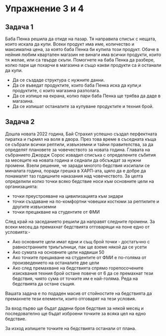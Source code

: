 # Упражнение 3 и 4

## Задача 1
Баба Пенка решила да отиде на пазар. Тя направила списък с нещата, които искала да купи. Всеки продукт има име, количество и максимална цена, за която баба Пенка би купила този продукт. Обаче в нейния любим квартален магазин не винаги има всички продукти, които тя желае, или са твърде скъпи. Помогнете на баба Пенка да разбере, колко пари ще похарчи в магазина и също какви продукти са ѝ останали да купи. 
* Да се създаде структура с нужните данни. 
* Да се въведат продуктите, които баба Пенка иска да купи,и продуктите, с които магазина разполага. 
* Да се изпише на екрана, колко пари баба Пенка ще трябва да даде в магазина. 
* Да се изпишат останалите за купуване продуктите и техния брой.


## Задача 2


Дошла новата 2022 година, Бай Страхил успешно създал перфектната пиратка и гърмял на воля в двора. През това време в съседната къща се събрали всички рептили, извънземни и тайни правителства, за да определят плановете за човечеството за новата година. Главата на събранието Джордж Сорос извадил списъка с определените събития за месеците на новата година и седнали да обсъждат за нужни промени. Взели решение, че заради многото бедствия изсипали се миналата година, поради грешка в ХАРП-ата, щяло да е добре да понамалят таз годишните наказания над човечеството. За целта определили колко точки всяко бедствие носи към основните цели на организацията:
- точки преустрояване на цивилизацията към зидари
- точки създаване на по-комфортни човешки костюми за рептилите и другите извънземни
- точки прецакване на студентите от ФМИ

След край на заседанието решили да направят следните промени. За всеки месец да премахнат бедствията отговарящи на поне едно от условията:-
- Ако основните цели имат едни и същ брой точки - достатъчно с равностранните триъгълници, пак ще вземе някой да се усети
- Ако сумата на основните цели надвиши 50
- Ако точките прецакване на студентите от ФМИ е по-голяма от произведението на останалите две цели
- Ако след премахване на бедствията спрямо горепосочените изисквания техния брой остане повече от 6 да се премахнат тези бедствия, чиято сума от точките им е най-голяма. Реда на бедствията да остане същия.

Вашата задача е по подаден масив от стойностите на бедствията да премахнете тези елементи, които отговарят на тези условия. 

За вход първо ще бъдат дадени броя бедствия за някой месец и последователно ще бъдат изброени точките за всяка цел на едно бедствие.

За изход изпишете точките на бедствията останали от плана.
